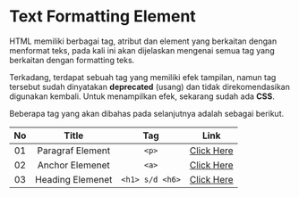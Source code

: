 # Text Formatting Element

HTML memiliki berbagai tag, atribut dan element yang berkaitan dengan menformat teks, pada kali ini akan dijelaskan mengenai semua tag yang berkaitan dengan formatting teks.

Terkadang, terdapat sebuah tag yang memiliki efek tampilan, namun tag tersebut sudah dinyatakan **deprecated** (usang) dan tidak direkomendasikan digunakan kembali. Untuk menampilkan efek, sekarang sudah ada **CSS**.

Beberapa tag yang akan dibahas pada selanjutnya adalah sebagai berikut.

| No   | Title              | Tag             | Link  |
|:----:| :----------------: | :-------------: | :----:
| 01   | Paragraf Element   | `<p>`           | [Click Here](https://github.com/naidra68/belajar-html/tree/main/03-body_element/01-text_formatting/01-paragraf) |
| 02   | Anchor Elemenet    | `<a>`           | [Click Here](https://github.com/naidra68/belajar-html/tree/main/03-body_element/01-text_formatting/02-anchor) |
| 03   | Heading Elemenet   | `<h1> s/d <h6>` | [Click Here](https://github.com/naidra68/belajar-html/tree/main/03-body_element/01-text_formatting/03-header) |